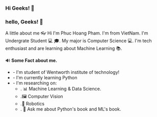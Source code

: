 ### Hi Geeks! 👋
### hello, Geeks!  👋

A little about me :eyeglasses:
Hi I'm Phuc Hoang Pham. I'm from VietNam.
I'm Undergrate Student :computer: :mortar_board:. My major is Computer Science :computer:. I'm tech enthusiast and are learning about Machine Learning :books:.

:loud_sound: **Some Fact about me.** <br/>
                <ul>
                <li> - I'm student of Wentworth institute of technology!
                <li>- I'm currently learning Python
                <li>- I'm researching on:
                       <ul> <li> . 📊 Machine Learning & Data Science.<br/>
                        <li>.🖼 Computer Vision<br/>
                        <li>.🤖 Robotics<br/>
                        <li>. 💬 Ask me about Python's book and ML's book.</li>
                         </ul>


<!--
**thinhbotibo/thinhbotibo** is a ✨ _special_ ✨ repository because its `README.md` (this file) appears on your GitHub profile.

Here are some ideas to get you started:

        - 🔭 I’m currently working on ...
- 🌱 I’m currently learning ...
- 👯 I’m looking to collaborate on ...
- 🤔 I’m looking for help with ...
- 💬 Ask me about ...
- 📫 How to reach me: ...
- 😄 Pronouns: ...
- ⚡ Fun fact: ...
-->
